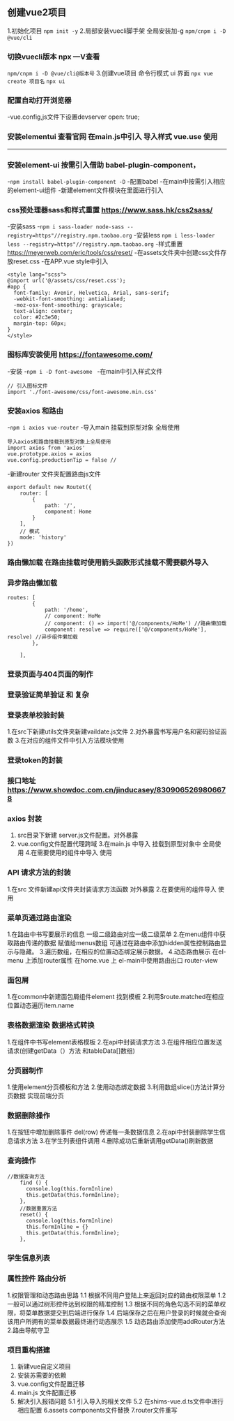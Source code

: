 ## 创建vue2项目

1.初始化项目
`npm init -y`
2.局部安装vuecli脚手架 全局安装加-g
`npm/cnpm i -D @vue/cli`
### 切换vuecli版本 npx —V查看
`npm/cnpm i -D @vue/cli@版本号`
3.创建vue项目 命令行模式   ui 界面
`npx vue create 项目名`
`npx ui`
### 配置自动打开浏览器  
-vue.config,js文件下设置devserver open: true;
### 安装elementui 查看官网 在main.js中引入 导入样式 vue.use 使用
---

### 安装element-ui 按需引入借助 babel-plugin-component，

-`npm install babel-plugin-component -D`
-配置babel 
-在main中按需引入相应的element-ui组件
-新建element文件模块在里面进行引入

### css预处理器sass和样式重置 https://www.sass.hk/css2sass/

-安装sass 
-`npm i sass-loader node-sass --registry=https"//registry.npm.taobao.org`
-安装less
`npm i less-loader less --registry=https"//registry.npm.taobao.org`
-样式重置 https://meyerweb.com/eric/tools/css/reset/
-在assets文件夹中创建css文件存放reset.css
-在APP.vue style中引入

```
<style lang="scss">
@import url('@/assets/css/reset.css');
#app {
  font-family: Avenir, Helvetica, Arial, sans-serif;
  -webkit-font-smoothing: antialiased;
  -moz-osx-font-smoothing: grayscale;
  text-align: center;
  color: #2c3e50;
  margin-top: 60px;
}
</style>
```

### 图标库安装使用 https://fontawesome.com/

-安装
-`npm i -D font-awesome `
-在main中引入样式文件

```
// 引入图标文件
import './font-awesome/css/font-awesome.min.css'
```

### 安装axios 和路由

-`npm i axios vue-router`
-导入main 挂载到原型对象 全局使用

```
导入axios和路由挂载到原型对象上全局使用
import axios from 'axios'
vue.prototype.axios = axios
vue.config.productionTip = false //
```

-新建router 文件夹配置路由js文件

```
export default new Routet({
    router: [
        {
            path: '/',
            component: Home
        }
    ],
    // 模式
    mode: 'history'
})

```

### 路由懒加载 在路由挂载时使用箭头函数形式挂载不需要额外导入

### 异步路由懒加载 

```
routes: [
        {
            path: '/home',
            // component: HoMe
            // component: () => import('@/components/HoMe') //路由懒加载
            component: resolve => require(['@/components/HoMe'], resolve) //异步组件懒加载
        },
        
    ],
```

### 登录页面与404页面的制作

### 登录验证简单验证 和 复杂

### 登录表单校验封装

1.在src下新建utils文件夹新建vaildate.js文件
2.对外暴露书写用户名和密码验证函数
3.在对应的组件文件中引入方法模块使用

### 登录token的封装

### 接口地址  https://www.showdoc.com.cn/jinducasey/8309065269806678

### axios 封装

1. src目录下新建 server.js文件配置。对外暴露
2. vue.config文件配置代理跨域
3.在main.js 中导入 挂载到原型对象中 全局使用 
4.在需要使用的组件中导入 使用

### API 请求方法的封装 

1.在src 文件新建api文件夹封装请求方法函数 对外暴露
2.在要使用的组件导入 使用

### 菜单页通过路由渲染

1.在路由中书写要展示的信息 一级二级路由对应一级二级菜单
2.在menu组件中获取路由传递的数据 赋值给menus数组 可通过在路由中添加hidden属性控制路由显示与隐藏。
3.遍历数组，在相应的位置动态绑定展示数据。
4.动态路由展示 在el-menu 上添加router属性 在home.vue 上 el-main中使用路由出口 router-view

### 面包屑

1.在common中新建面包屑组件element 找到模板
2.利用$route.matched在相应位置动态遍历item.name

### 表格数据渲染 数据格式转换

1.在组件中书写element表格模板
2.在api中封装请求方法
3.在组件相应位置发送请求(创建getData（）方法 和tableData[]数组)

### 分页器制作

1.使用element分页模板和方法
2.使用动态绑定数据
3.利用数组slice()方法计算分页数据 实现前端分页

### 数据删除操作

1.在按钮中增加删除事件 del(row) 传递每一条数据信息
2.在api中封装删除学生信息请求方法
3.在学生列表组件调用 
4.删除成功后重新调用getData()刷新数据

### 查询操作

```
//数据查询方法
    find () {
      console.log(this.formInline)
      this.getData(this.formInline);
    },
    //数据重置方法
    reset() {
      console.log(this.formInline)
      this.formInline = {}
      this.getData(this.formInline);
    },
```

### 学生信息列表

### 属性控件 路由分析

1.权限管理和动态路由思路
1.1 根据不同用户登陆上来返回对应的路由权限菜单
1.2 一般可以通过树形控件达到权限的精准控制
1.3 根据不同的角色勾选不同的菜单权限，将菜单数据提交到后端进行保存
1.4 后端保存之后在用户登录的时候就会查询该用户所拥有的菜单数据最终进行动态展示
1.5 动态路由添加使用addRouter方法
2.路由导航守卫

### 项目重构搭建

1. 新建vue自定义项目
2. 安装苏需要的依赖
3. vue.config文件配置迁移 
4. main.js 文件配置迁移
5. 解决引入报错问题
5.1 引入导入的相关文件
5.2 在shims-vue.d.ts文件中进行相应配置
6.assets components文件替换
7.router文件重写
